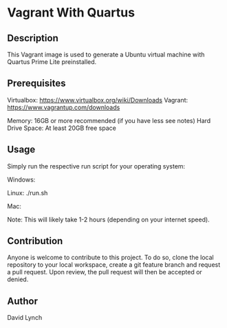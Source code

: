 # Vagrant With Quartus

## Description

This Vagrant image is used to generate a Ubuntu virtual machine with Quartus Prime Lite preinstalled.

## Prerequisites

Virtualbox: https://www.virtualbox.org/wiki/Downloads
Vagrant: https://www.vagrantup.com/downloads

Memory: 16GB or more recommended (if you have less see notes)
Hard Drive Space: At least 20GB free space

## Usage
Simply run the respective run script for your operating system:

Windows: 

Linux: ./run.sh

Mac:

Note: This will likely take 1-2 hours (depending on your internet speed). 

## Contribution

Anyone is welcome to contribute to this project. To do so, clone the local repository to your local workspace, create a git feature branch and request a pull request. Upon review, the pull request will then be accepted or denied.


## Author

David Lynch